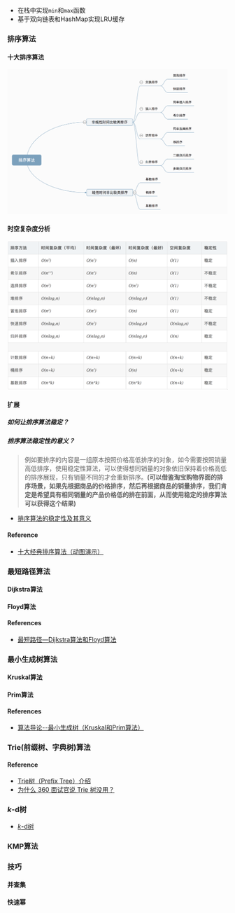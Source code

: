 * 在栈中实现`min`和`max`函数
* 基于双向链表和HashMap实现LRU缓存

### 排序算法
#### 十大排序算法
![](./img/849589-20180402132530342-980121409.png)
#### 时空复杂度分析
![](./img/849589-20180402133438219-1946132192.png)

#### 扩展
##### 如何让排序算法稳定？
##### 排序算法稳定性的意义？
> 例如要排序的内容是一组原本按照价格高低排序的对象，如今需要按照销量高低排序，使用稳定性算法，可以使得想同销量的对象依旧保持着价格高低的排序展现，只有销量不同的才会重新排序。**(可以借鉴淘宝购物界面的排序场景，如果先根据商品的价格排序，然后再根据商品的销量排序，我们肯定是希望具有相同销量的产品价格低的排在前面，从而使用稳定的排序算法可以获得这个结果)**
* [排序算法的稳定性及其意义](https://blog.csdn.net/u012501054/article/details/79342580)

#### Reference
* [十大经典排序算法（动图演示）](https://www.cnblogs.com/onepixel/p/7674659.html)

### 最短路径算法
#### Dijkstra算法
#### Floyd算法
#### References
* [最短路径—Dijkstra算法和Floyd算法](https://www.cnblogs.com/biyeymyhjob/archive/2012/07/31/2615833.html)

### 最小生成树算法
#### Kruskal算法
#### Prim算法
#### References
* [算法导论--最小生成树（Kruskal和Prim算法）](https://blog.csdn.net/luoshixian099/article/details/51908175)

### Trie(前缀树、字典树)算法
#### Reference
* [Trie树（Prefix Tree）介绍](https://blog.csdn.net/lisonglisonglisong/article/details/45584721)
* [为什么 360 面试官说 Trie 树没用？](https://www.zhihu.com/question/27168319)

### *k*-d树

* [*k*-d树](https://zh.wikipedia.org/wiki/K-d%E6%A0%91)

### KMP算法

### 技巧
#### 并查集
#### 快速幂


